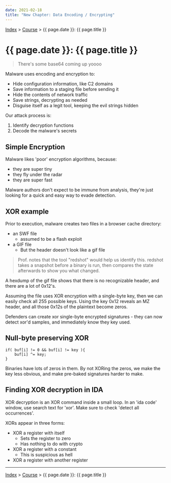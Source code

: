 ```yaml
---
date: 2021-02-18
title: "New Chapter: Data Encoding / Encrypting"
---
```


[Index](../../../index.md) > [Course](./index.md) > {{ page.date }}: {{ page.title }}

# {{ page.date }}: {{ page.title }}

> There's some base64 coming up yoooo

Malware uses encoding and encryption to:

- Hide configuration information, like C2 domains
- Save information to a staging file before sending it
- Hide the contents of network traffic
- Save strings, decrypting as needed
- Disguise itself as a legit tool, keeping the evil strings hidden

Our attack process is:

1. Identify decryption functions
2. Decode the malware's secrets

## Simple Encryption

Malware likes 'poor' encryption algorithms, because:

- they are super tiny
- they fly under the radar
- they are super fast

Malware authors don't expect to be immune from analysis, they're just looking for a quick and easy way to evade detection.

## XOR example

Prior to execution, malware creates two files in a browser cache directory:

- an SWF file
    - assumed to be a flash exploit
- a GIF file
    - But the header doesn't look like a gif file

> Prof. notes that the tool "redshot" would help us identify this. redshot takes a snapshot before a binary is run, then compares the state afterwards to show you what changed.

A hexdump of the gif file shows that there is no recognizable header, and there are a lot of 0x12's.

Assuming the file uses XOR encryption with a single-byte key, then we can easily check all 255 possible keys. Using the key 0x12 reveals an MZ header, and all those 0x12s of the plaintext become zeros.

Defenders can create xor single-byte encrypted signatures - they can now detect xor'd samples, and immediately know they key used.

## Null-byte preserving XOR

```
if( buf[i] != 0 && buf[i] != key ){
    buf[i] ^= key;
}
```

Binaries have lots of zeros in them. By not XORing the zeros, we make the key less obvious, and make pre-baked signatures harder to make.

## Finding XOR decryption in IDA

XOR decryption is an XOR command inside a small loop. In an 'ida code' window, use search text for 'xor'. Make sure to check 'detect all occurrences'.

XORs appear in three forms:

- XOR a register with itself
    - Sets the register to zero
    - Has nothing to do with crypto
- XOR a register with a constant
    - This is suspicious as hell
- XOR a register with another register

---

[Index](../../../index.md) > [Course](./index.md) > {{ page.date }}: {{ page.title }}
